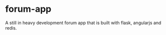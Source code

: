 forum-app
=========

A still in heavy development forum app that is built with flask, angularjs and redis.
